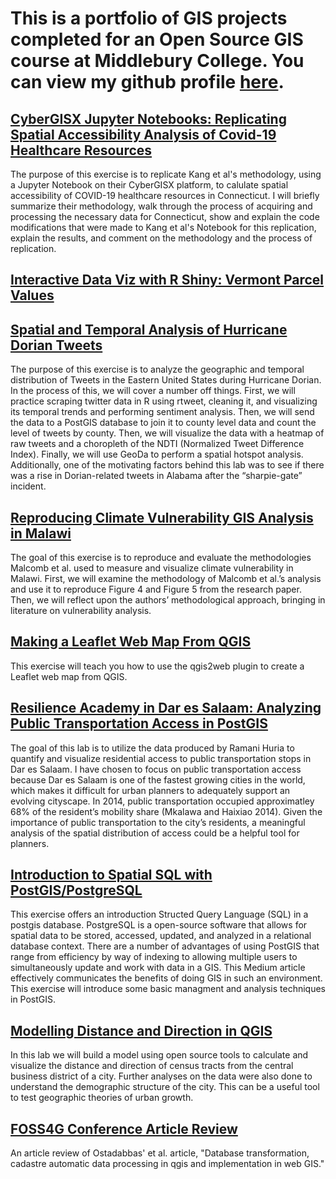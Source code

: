 # This is a portfolio of GIS projects completed for an Open Source GIS course at Middlebury College. You can view my github profile [here](https://github.com/derrickburt).

## [CyberGISX Jupyter Notebooks: Replicating Spatial Accessibility Analysis of Covid-19 Healthcare Resources](ctCovid/ctCovid.md)
The purpose of this exercise is to replicate Kang et al's methodology, using a Jupyter Notebook on their CyberGISX platform, to calulate spatial accessibility of COVID-19 healthcare resources in Connecticut. I will briefly summarize their methodology, walk through the process of acquiring and processing the necessary data for Connecticut, show and explain the code modifications that were made to Kang et al's Notebook for this replication, explain the results, and comment on the methodology and the process of replication.  

## [Interactive Data Viz with R Shiny: Vermont Parcel Values](vtParcels/vtParcels.md)

## [Spatial and Temporal Analysis of Hurricane Dorian Tweets](twitter/twitter.md)
The purpose of this exercise is to analyze the geographic and temporal distribution of Tweets in the Eastern United States during Hurricane Dorian. In the process of this, we will cover a number off things. First, we will practice scraping twitter data in R using rtweet, cleaning it, and visualizing its temporal trends and performing sentiment analysis. Then, we will send the data to a PostGIS database to join it to county level data and count the level of tweets by county. Then, we will visualize the data with a heatmap of raw tweets and a choropleth of the NDTI (Normalized Tweet Difference Index). Finally, we will use GeoDa to perform a spatial hotspot analysis. Additionally, one of the motivating factors behind this lab was to see if there was a rise in Dorian-related tweets in Alabama after the “sharpie-gate” incident.

## [Reproducing Climate Vulnerability GIS Analysis in Malawi](malawi/index.md)
The goal of this exercise is to reproduce and evaluate the methodologies Malcomb et al. used to measure and visualize climate vulnerability in Malawi. First, we will examine the methodology of Malcomb et al.’s analysis and use it to reproduce Figure 4 and Figure 5 from the research paper. Then, we will reflect upon the authors’ methodological approach, bringing in literature on vulnerability analysis.

## [Making a Leaflet Web Map From QGIS](leaflet/leaflet.md)
This exercise will teach you how to use the qgis2web plugin to create a Leaflet web map from QGIS.

## [Resilience Academy in Dar es Salaam: Analyzing Public Transportation Access in PostGIS](sql/DSlab/DSLAB.md)
The goal of this lab is to utilize the data produced by Ramani Huria to quantify and visualize residential access to public transportation stops in Dar es Salaam.  I have chosen to focus on public transportation access because Dar es Salaam is one of the fastest growing cities in the world, which makes it difficult for urban planners to adequately support an evolving cityscape. In 2014, public transportation occupied approximatley 68% of the resident’s mobility share (Mkalawa and Haixiao 2014). Given the importance of public transportation to the city’s residents, a meaningful analysis of the spatial distribution of access could be a helpful tool for planners.

## [Introduction to Spatial SQL with PostGIS/PostgreSQL](sql/introSQL/introSQL.md)
This exercise offers an introduction Structed Query Language (SQL) in a postgis database. PostgreSQL is a open-source software that allows for spatial data to be stored, accessed, updated, and analyzed in a relational database context. There are a number of advantages of using PostGIS that range from efficiency by way of indexing to allowing multiple users to simultaneously update and work with data in a GIS. This Medium article effectively communicates the benefits of doing GIS in such an environment. This exercise will introduce some basic managment and analysis techniques in PostGIS.

## [Modelling Distance and Direction in QGIS](qgisModel/qgisModel.md)
In this lab we will build a model using open source tools to calculate and visualize the distance and direction of census tracts from the central business district of a city. Further analyses on the data were also done to understand the demographic structure of the city. This can be a useful tool to test geographic theories of urban growth. 

## [FOSS4G Conference Article Review](blog/foss4greview.md)
An article review of Ostadabbas' et al. article, "Database transformation, cadastre automatic data processing in qgis and implementation in web GIS."
